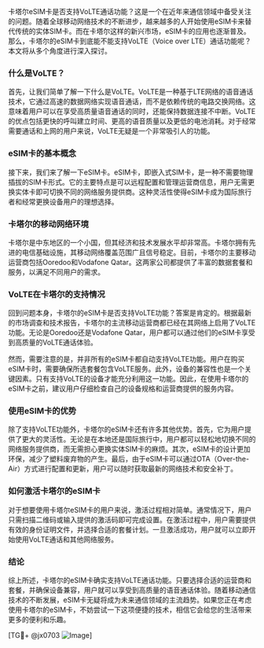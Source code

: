 卡塔尔eSIM卡是否支持VoLTE通话功能？这是一个在近年来通信领域中备受关注的问题。随着全球移动网络技术的不断进步，越来越多的人开始使用eSIM卡来替代传统的实体SIM卡。而在卡塔尔这样的新兴市场，eSIM卡的应用也逐渐普及。那么，卡塔尔的eSIM卡到底能不能支持VoLTE（Voice over LTE）通话功能呢？本文将从多个角度进行深入探讨。

### 什么是VoLTE？

首先，让我们简单了解一下什么是VoLTE。VoLTE是一种基于LTE网络的语音通话技术，它通过高速的数据网络实现语音通话，而不是依赖传统的电路交换网络。这意味着用户可以在享受高质量语音通话的同时，还能保持数据连接不中断。VoLTE的优点包括更快的呼叫建立时间、更高的语音质量以及更低的电池消耗。对于经常需要通话和上网的用户来说，VoLTE无疑是一个非常吸引人的功能。

### eSIM卡的基本概念

接下来，我们来了解一下eSIM卡。eSIM卡，即嵌入式SIM卡，是一种不需要物理插拔的SIM卡形式。它的主要特点是可以远程配置和管理运营商信息，用户无需更换实体卡即可切换不同的网络服务提供商。这种灵活性使得eSIM卡成为国际旅行者和经常更换设备用户的理想选择。

### 卡塔尔的移动网络环境

卡塔尔是中东地区的一个小国，但其经济和技术发展水平却非常高。卡塔尔拥有先进的电信基础设施，其移动网络覆盖范围广且信号稳定。目前，卡塔尔的主要移动运营商包括Ooredoo和Vodafone Qatar。这两家公司都提供了丰富的数据套餐和服务，以满足不同用户的需求。

### VoLTE在卡塔尔的支持情况

回到问题本身，卡塔尔的eSIM卡是否支持VoLTE功能？答案是肯定的。根据最新的市场调查和技术报告，卡塔尔的主流移动运营商都已经在其网络上启用了VoLTE功能。无论是Ooredoo还是Vodafone Qatar，用户都可以通过他们的eSIM卡享受到高质量的VoLTE通话体验。

然而，需要注意的是，并非所有的eSIM卡都自动支持VoLTE功能。用户在购买eSIM卡时，需要确保所选套餐包含VoLTE服务。此外，设备的兼容性也是一个关键因素。只有支持VoLTE的设备才能充分利用这一功能。因此，在使用卡塔尔的eSIM卡之前，建议用户仔细检查自己的设备规格和运营商提供的服务内容。

### 使用eSIM卡的优势

除了支持VoLTE功能外，卡塔尔的eSIM卡还有许多其他优势。首先，它为用户提供了更大的灵活性。无论是在本地还是国际旅行中，用户都可以轻松地切换不同的网络服务提供商，而无需担心更换实体SIM卡的麻烦。其次，eSIM卡的设计更加环保，减少了塑料废弃物的产生。最后，由于eSIM卡可以通过OTA（Over-the-Air）方式进行配置和更新，用户可以随时获取最新的网络技术和安全补丁。

### 如何激活卡塔尔的eSIM卡

对于想要使用卡塔尔eSIM卡的用户来说，激活过程相对简单。通常情况下，用户只需扫描二维码或输入提供的激活码即可完成设置。在激活过程中，用户需要提供有效的身份证明文件，并选择合适的套餐计划。一旦激活成功，用户就可以立即开始使用VoLTE通话和其他网络服务。

### 结论

综上所述，卡塔尔的eSIM卡确实支持VoLTE通话功能。只要选择合适的运营商和套餐，并确保设备兼容，用户就可以享受到高质量的语音通话体验。随着移动通信技术的不断发展，eSIM卡无疑将成为未来通信领域的主流趋势。如果您正在考虑使用卡塔尔的eSIM卡，不妨尝试一下这项便捷的技术，相信它会给您的生活带来更多的便利和乐趣。

[TG💪+ @jx0703 ![Image](https://github.com/user-attachments/assets/dbca1d08-cadb-493c-b0ec-ad6f7a83f270)]